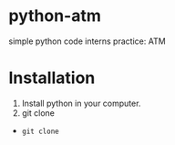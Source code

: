 # python-atm
simple python code interns practice: ATM

# Installation
1. Install python in your computer.  
2. git clone
  - `git clone`

